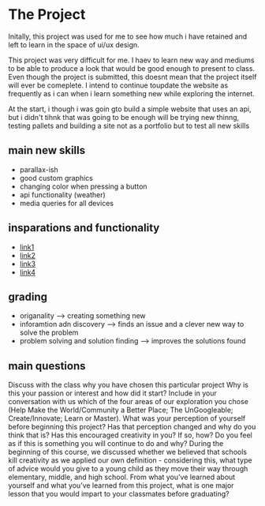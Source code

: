 # The Project

Initally, this project was used for me to see how much i have retained and left to learn in the space of ui/ux design.

This project was very difficult for me. I haev to learn new way and mediums to be able to produce a look that would be good enough to present to class. Even though the project is submitted, this doesnt mean that the project itself will ever be comeplete. I intend to continue toupdate the website as frequently as i can when i learn something new while exploring the internet.

At the start, i though i was goin gto build a simple website that uses an api, but i didn't tihnk that was going to be enough will be trying new thinng, testing pallets and building a site not as a portfolio but to test all new skills

## main new skills

- parallax-ish
- good custom graphics
- changing color when pressing a button
- api functionality (weather)
- media queries for all devices

## insparations and functionality

- [link1](https://beebom.com/cool-interesting-websites/)
- [link2](https://learn.g2.com/website-features)
- [link3](https://www.freecodecamp.org/news/101-ways-to-make-your-website-more-awesome-79c934dd2a11/)
- [link4](http://signumarchitecture.com/)

## grading

- origanality --> creating something new
- inforamtion adn discovery --> finds an issue and a clever new way to solve the problem
- problem solving and solution finding --> improves the solutions found

## main questions

Discuss with the class why you have chosen this particular project
Why is this your passion or interest and how did it start? Include in your conversation with us which of the four areas of our exploration you chose (Help Make the World/Community a Better Place; The UnGoogleable; Create/Innovate; Learn or Master).
What was your perception of yourself before beginning this project? Has that perception changed and why do you think that is?
Has this encouraged creativity in you? If so, how?
Do you feel as if this is something you will continue to do and why?
During the beginning of this course, we discussed whether we believed that schools kill creativity as we applied our own definition - considering this, what type of advice would you give to a young child as they move their way through elementary, middle, and high school.
From what you’ve learned about yourself and what you’ve learned from this project, what is one major lesson that you would impart to your classmates before graduating?
